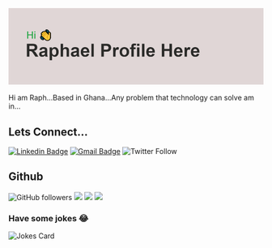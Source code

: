 
![myhader](/header.png)

Hi am Raph...Based in Ghana...Any problem that technology can solve am in...

## Lets Connect...
[![Linkedin Badge](https://img.shields.io/badge/-Raphael-blue?style=flat-square&logo=Linkedin&logoColor=white&link=https://www.linkedin.com/in/asase-raphael-ab7294213/)](https://www.linkedin.com/in/asase-raphael-ab7294213/)
[![Gmail Badge](https://img.shields.io/badge/-raphaelasas57@gmail.com-c14438?style=flat-square&logo=Gmail&logoColor=white&link=mailto:raphaelasase57@gmail.com/)](mailto:raphaelasase57@gmail.com)
![Twitter Follow](https://img.shields.io/twitter/follow/DelaMcRaph?label=Raphael&style=social)

## Github
![GitHub followers](https://img.shields.io/github/followers/mcraphael?style=social)
![](https://badges.pufler.dev/repos/mcraphael)
![](https://badges.pufler.dev/years/mcraphael)
![](https://badges.pufler.dev/visits/mcraphael/mcraphael)  

### Have some jokes :joy:
![Jokes Card](https://readme-jokes.vercel.app/api)
